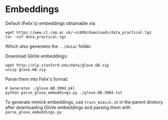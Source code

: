 # Embeddings

Default (Felix's) embeddings obtainable via

    wget https://www.cl.cam.ac.uk/~sc609/downloads/data_practical.tgz
    tar -xzf data_practical.tgz

Which also generates the `../data/` folder.

Download GloVe embeddings:

    wget http://nlp.stanford.edu/data/glove.6B.zip
    unzip glove.6B.zip

Parse them into Felix's format:

    # Generates ./glove.6B.300d.pkl
    python parse_glove_embeddings.py ./glove.6B.300d.txt

To generate mimick embeddings, use `train_mimick.sh` in the parent diretory after downloading GloVe embeddings and parsing them with `parse_glove_embeddings.py`
